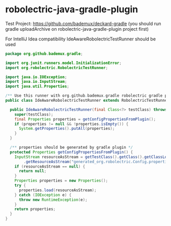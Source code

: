 robolectric-java-gradle-plugin
==============================

Test Project: https://github.com/bademux/deckard-gradle (you should run gradle uploadArchive on robolectric-java-gradle-plugin project first)

For IntelliJ Idea compatibility IdeAwareRobolectricTestRunner should be used

```java
package org.github.bademux.gradle;

import org.junit.runners.model.InitializationError;
import org.robolectric.RobolectricTestRunner;

import java.io.IOException;
import java.io.InputStream;
import java.util.Properties;

/** Use this runner with org.github.bademux.gradle robolectric gradle plugin */
public class IdeAwareRobolectricTestRunner extends RobolectricTestRunner {

  public IdeAwareRobolectricTestRunner(final Class<?> testClass) throws InitializationError {
    super(testClass);
    final Properties properties = getConfigPropertiesFromPlugin();
    if (properties != null && !properties.isEmpty()) {
      System.getProperties().putAll(properties);
    }
  }

  /** properties should be generated by gradle plugin */
  protected Properties getConfigPropertiesFromPlugin() {
    InputStream resourceAsStream = getTestClass().getClass().getClassLoader()
        .getResourceAsStream("generated_org.robolectric.Config.properties");
    if (resourceAsStream == null) {
      return null;
    }
    Properties properties = new Properties();
    try {
      properties.load(resourceAsStream);
    } catch (IOException e) {
      throw new RuntimeException(e);
    }
    return properties;
  }
}
```
